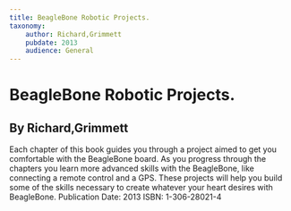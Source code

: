 ```yaml
---
title: BeagleBone Robotic Projects.
taxonomy:
	author: Richard,Grimmett
	pubdate: 2013
	audience: General
---
```

# BeagleBone Robotic Projects.
## By Richard,Grimmett

Each chapter of this book guides you through a project aimed to get you comfortable with the BeagleBone board.  As you progress through the chapters you learn more advanced skills with the BeagleBone, like connecting a remote control and a GPS.  These projects will help you build some of the skills necessary to create whatever your heart desires with BeagleBone.
Publication Date: 2013
ISBN: 1-306-28021-4